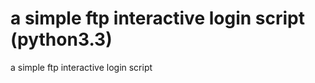 a simple ftp interactive login script (python3.3)
===============

a simple ftp interactive  login script 
